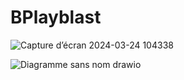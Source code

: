 # BPlayblast
![Capture d’écran 2024-03-24 104338](https://github.com/JacobProvencher/BPlayblast-Pipeline/assets/159086368/86f9bf0b-5b6a-483a-b173-a2377dc2ae37)


![Diagramme sans nom drawio](https://github.com/JacobProvencher/BPlayblast-Pipeline/assets/159086368/1870cdba-9acd-4667-8e83-821a71b01f35)

